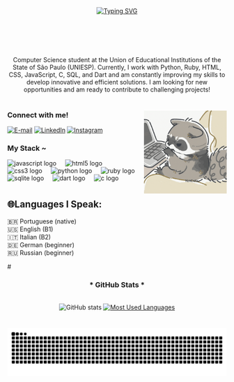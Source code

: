 <div align="center">
  <a href="https://git.io/typing-svg">
    <img src="https://readme-typing-svg.demolab.com?font=Fira+Code&weight=500&size=22&pause=1000&color=Ff0000&center=true&vCenter=true&random=false&width=524&lines=%E2%8A%B9+Welcome+to+my+profile!" alt="Typing SVG">
  </a>
</div>

#

<img align="center" alt="" src="./src/guaxinim.gif.gif">

#

<p align="center"> Computer Science student at the Union of Educational Institutions of the State of São Paulo (UNIESP).
Currently, I work with Python, Ruby, HTML, CSS, JavaScript, C, SQL, and Dart and am constantly improving my skills to develop innovative and efficient solutions.
I am looking for new opportunities and am ready to contribute to challenging projects!

#
<img align="right" alt="" height="190px" src="./src/pc.gif">

<h3 align="left">Connect with me!</h3>

[![E-mail](https://img.shields.io/badge/-Email-000?style=for-the-badge&logo=microsoft-outlook&logoColor=Ff0000&color:FFF)](mailto:selhorstkaliel@gmail.com)
[![LinkedIn](https://img.shields.io/badge/-LinkedIn-000?style=for-the-badge&logo=linkedin&logoColor=Ff0000&color:FFF)](https://www.linkedin.com/in/kaliel-selhorst-3baa12350/)
[![Instagram](https://img.shields.io/badge/-Instagram-000?style=for-the-badge&logo=instagram&logoColor=Ff0000&color:FFF)](https://www.instagram.com/selhorstkaliel?igsh=c3Y5YzdvZ2gwcW82)

<h3 align="left">My Stack ~</h3>

<div align="left">
  <img src="https://cdn.jsdelivr.net/gh/devicons/devicon/icons/javascript/javascript-original.svg" height="30" alt="javascript logo"  />
  <img width="12" />
  <img src="https://cdn.jsdelivr.net/gh/devicons/devicon/icons/html5/html5-original.svg" height="30" alt="html5 logo"  />
  <img width="12" />
  <img src="https://cdn.jsdelivr.net/gh/devicons/devicon/icons/css3/css3-original.svg" height="30" alt="css3 logo"  />
  <img width="12" />
  <img src="https://cdn.jsdelivr.net/gh/devicons/devicon/icons/python/python-original.svg" height="30" alt="python logo"  />
  <img width="12" />
  <img src="https://cdn.jsdelivr.net/gh/devicons/devicon/icons/ruby/ruby-original.svg" height="30" alt="ruby logo"  />
  <img width="12" />
  <img src="https://cdn.jsdelivr.net/gh/devicons/devicon/icons/sqlite/sqlite-original.svg" height="30" alt="sqlite logo"  />
  <img width="12" />
  <img src="https://cdn.jsdelivr.net/gh/devicons/devicon/icons/dart/dart-original.svg" height="30" alt="dart logo"  />
  <img width="12" />
  <img src="https://cdn.jsdelivr.net/gh/devicons/devicon/icons/c/c-original.svg" height="30" alt="c logo"  />
</div>

#
<h2 align="left">🌐Languages I Speak:</h2>
<p align="left">🇧🇷 Portuguese (native)<br>🇺🇸 English (B1)<br> 🇮🇹 Italian (B2)<br> 🇩🇪 German (beginner)<br> 🇷🇺 Russian (beginner)</p>
#
<div style="text-align: center;" align="center">
  <h3>* GitHub Stats *</h3>
  <br>
  <img src="https://github-readme-stats-git-masterrstaa-rickstaa.vercel.app/api?username=Selhorstkaliel&hide_title=true&show_icons=true&include_all_commits=false&count_private=true&line_height=25&hide=issues&bg_color=000&title_color=Ff0000&text_color=FFF&border_radius=3&border_color=Ff0000&icon_color=Ff0000&theme=jolly" alt="GitHub stats">

  <a href="https://github.com/Selhorstkaliel/github-readme-stats">
    <img src="https://github-readme-stats-git-masterrstaa-rickstaa.vercel.app/api/top-langs/?username=Selhorstkaliel&line_height=10&card_width=290&layout=compact&hide_title=false&count_private=true&langs_count=4&show_icons=true&title_color=Ff0000&hide=html,scss,less&bg_color=000&text_color=FFF&border_radius=3&border_color=Ff0000&count_private=true" alt="Most Used Languages">
  </a>
</div>

#

<picture align="center">
  <source media="(prefers-color-scheme: dark)" srcset="https://raw.githubusercontent.com/Selhorstkaliel/Selhorstkaliel/output/github-contribution-grid-snake-dark.svg">
  <source media="(prefers-color-scheme: light)" srcset="https://raw.githubusercontent.com/Selhorstkaliel/Selhorstkaliel/output/github-contribution-grid-snake-dark.svg">
  <img align="center" alt="github contribution grid snake animation" src="https://raw.githubusercontent.com/Selhorstkaliel/Selhorstkaliel/output/github-contribution-grid-snake.svg">
</picture>
